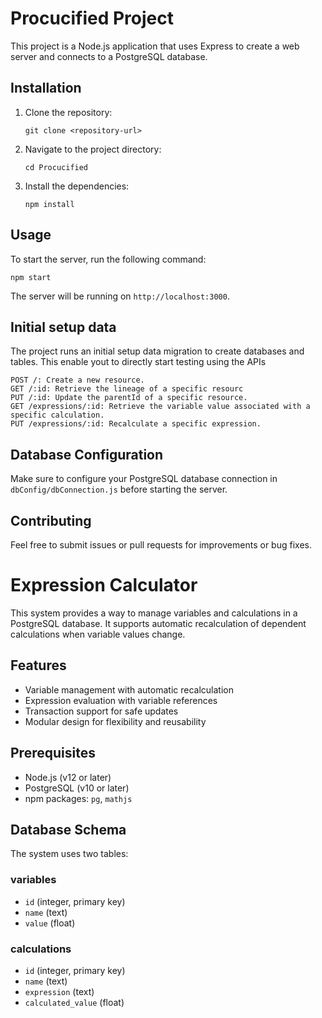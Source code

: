 # Procucified Project

This project is a Node.js application that uses Express to create a web server and connects to a PostgreSQL database.

## Installation

1. Clone the repository:
   ```
   git clone <repository-url>
   ```

2. Navigate to the project directory:
   ```
   cd Procucified
   ```

3. Install the dependencies:
   ```
   npm install
   ```

## Usage

To start the server, run the following command:
```
npm start
```

The server will be running on `http://localhost:3000`.

## Initial setup data

The project runs an initial setup data migration to create databases and tables. This enable yout to directly start testing using the APIs
```
POST /: Create a new resource.
GET /:id: Retrieve the lineage of a specific resourc
PUT /:id: Update the parentId of a specific resource.
GET /expressions/:id: Retrieve the variable value associated with a specific calculation.
PUT /expressions/:id: Recalculate a specific expression.
```

## Database Configuration

Make sure to configure your PostgreSQL database connection in `dbConfig/dbConnection.js` before starting the server.

## Contributing

Feel free to submit issues or pull requests for improvements or bug fixes.
# Expression Calculator

This system provides a way to manage variables and calculations in a PostgreSQL database. It supports automatic recalculation of dependent calculations when variable values change.

## Features

- Variable management with automatic recalculation
- Expression evaluation with variable references
- Transaction support for safe updates
- Modular design for flexibility and reusability

## Prerequisites

- Node.js (v12 or later)
- PostgreSQL (v10 or later)
- npm packages: `pg`, `mathjs`

## Database Schema

The system uses two tables:

### variables

- `id` (integer, primary key)
- `name` (text)
- `value` (float)

### calculations

- `id` (integer, primary key)
- `name` (text)
- `expression` (text)
- `calculated_value` (float)
